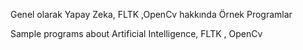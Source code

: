 Genel olarak Yapay Zeka, FLTK ,OpenCv hakkında  Örnek Programlar

Sample programs about Artificial Intelligence, FLTK , OpenCv